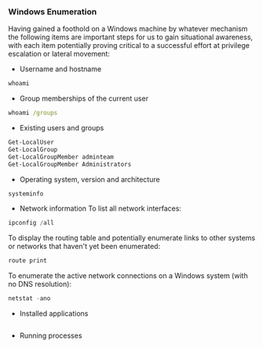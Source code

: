 ### Windows Enumeration
Having gained a foothold on a Windows machine by whatever mechanism the following items are important steps for us to gain situational awareness, with each item potentially proving critical to a successful effort at privilege escalation or lateral movement:

- Username and hostname
```cmd
whoami
```
- Group memberships of the current user
```cmd
whoami /groups
```
- Existing users and groups
```powershell
Get-LocalUser
Get-LocalGroup
Get-LocalGroupMember adminteam
Get-LocalGroupMember Administrators
```
- Operating system, version and architecture
```powershell
systeminfo
```
- Network information
To list all network interfaces:
```powershell
ipconfig /all
```
To display the routing table and potentially enumerate links to other systems or networks that haven't yet been enumerated:
```powershell
route print
```
To enumerate the active network connections on a Windows system (with no DNS resolution):
```powershell
netstat -ano
```
- Installed applications
```powershell

```
- Running processes
```powershell

```

